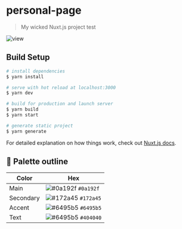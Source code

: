 # personal-page

> My wicked Nuxt.js project test

![view](https://github.com/hansfelix/hansfelix.github.io/raw/master/src/static/images/view.PNG)

## Build Setup

```bash
# install dependencies
$ yarn install

# serve with hot reload at localhost:3000
$ yarn dev

# build for production and launch server
$ yarn build
$ yarn start

# generate static project
$ yarn generate
```

For detailed explanation on how things work, check out [Nuxt.js docs](https://nuxtjs.org).


## 🎨 Palette outline
| Color        | Hex                                                                |
| -------------| ------------------------------------------------------------------ |
| Main         | ![#0a192f](https://via.placeholder.com/10/0a192f?text=+) `#0a192f` |
| Secondary    | ![#172a45](https://via.placeholder.com/10/0a192f?text=+) `#172a45` |
| Accent       | ![#6495b5](https://via.placeholder.com/10/6495b5?text=+) `#6495b5` |
| Text         | ![#6495b5](https://via.placeholder.com/10/6495b5?text=+) `#404040` |

